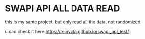 # SWAPI API ALL DATA READ
this is my same project, but only read all the data, not randomized

u can check it here
https://reinyuta.github.io/swapi_api_test/
